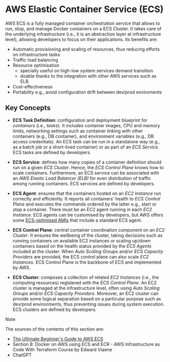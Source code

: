 # AWS Elastic Container Service (ECS)

AWS ECS is a fully managed container orchestration service that allows to run, stop, and manage Docker containers on a ECS Cluster. It takes care of
the underlying infrastructure (i.e., it is an abstraction layer at infrastructure level), allowing developers to focus on their applications.
Its benefits are:

- Automatic provisioning and scaling of resources, thus reducing efforts on infrastructure tasks
- Traffic load balancing
- Resource optimisation
  - specially useful on high-low system services demand transition
  - doable thanks to the integration with other AWS services such as ELB
- Cost-effectiveness
- Portability e.g., avoid configuration drift between dev/prod enviroments

## Key Concepts

- **ECS Task Definition**: configuration and deployment blueprint for _containers_ (i.e., _tasks_). It includes container images, CPU and memory limits,
  networking settings such as container linking with other containers (e.g., DB container), and environment variables (e.g., DB access credentials). An ECS
  task can be run in a standalone way (e.g., as a batch job or a short-lived container) or as part of an _ECS Service_. ECS tasks are defined by developers.

- **ECS Service**: defines how many copies of a container definition should run on a given _ECS Cluster_. Hence, the _ECS Control Plane_ knows how to scale
  containers. Furthermore, an ECS service can be associated with an _AWS Elastic Load Balancer (ELB)_ for even distribution of traffic among running containers.
  ECS services are defined by developers.

- **ECS Agent**: ensures that the containers hosted on an _EC2 Instance_ run correctly and efficiently. It reports all containers' health to _ECS Control Plane_
  and executes the commands ordered by the latter e.g., start or stop a container. There must be an EC2 agent running in each _EC2 Instance_. ECS agents can be
  customised by developers, but AWS offers some [ECS-optimised AMIs](http://docs.aws.amazon.com/AmazonECS/latest/developerguide/ecs-optimized_AMI.html)
  that include a standard ECS agent.

- **ECS Control Plane**: central container coordination component on an _EC2 Cluster_. It ensures the wellbeing of the cluster, taking decisions such as running
  containers on available EC2 instances or scaling up/down containers based on the health status provided by the _ECS Agents_ included at the cluster. When
  _Auto Scaling Groups_ and/or _ECS Capacity Providers_ are provided, the ECS control plane can also scale _EC2 Instances_. ECS Control Plane is the backbone
  of ECS and implemented by AWS.

- **ECS Cluster**: composes a collection of related _EC2 Instances_ (i.e., the computing resources) registered with the _ECS Control Plane_. An EC2 cluster
  is managed at the infrastructure level, often using _Auto Scaling Groups_ and/or _ECS Capacity Providers_. Moreover, an EC2 cluster can provide some logical
  separation based on a particular purpose such as dev/prod environments, thus preventing issues during system execution. ECS clusters are defined by developers.

> [!NOTE]
> The sources of the contents of this section are:
>
> - [The Ultimate Beginner's Guide to AWS ECS](https://blog.awsfundamentals.com/aws-ecs-beginner-guide)
> - Section 8: Docker on AWS using ECS and ECR - AWS Infrastructure as Code With Terraform Course by Edward Viaene
> - ChatGPT
